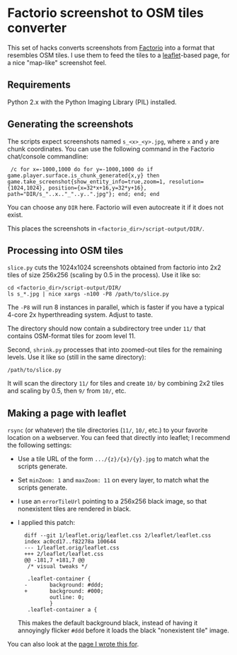 # Factorio screenshot to OSM tiles converter

This set of hacks converts screenshots from
[Factorio](http://www.factorio.com) into a format that resembles OSM
tiles. I use them to feed the tiles to a
[leaflet](http://leafletjs.com/)-based page, for a nice "map-like"
screenshot feel.

## Requirements

Python 2.x with the Python Imaging Library (PIL) installed.

## Generating the screenshots

The scripts expect screenshots named `s_<x>_<y>.jpg`, where `x` and
`y` are chunk coordinates. You can use the following command in the
Factorio chat/console commandline:

     /c for x=-1000,1000 do for y=-1000,1000 do if game.player.surface.is_chunk_generated{x,y} then game.take_screenshot{show_entity_info=true,zoom=1, resolution={1024,1024}, position={x=32*x+16,y=32*y+16}, path="DIR/s_"..x.."_"..y..".jpg"}; end; end; end

You can choose any `DIR` here. Factorio will even autocreate it if it
does not exist.

This places the screenshots in `<factorio_dir>/script-output/DIR/`.

## Processing into OSM tiles

`slice.py` cuts the 1024x1024 screenshots obtained from factorio into
2x2 tiles of size 256x256 (scaling by 0.5 in the process). Use it like
so:

    cd <factorio_dir>/script-output/DIR/
    ls s_*.jpg | nice xargs -n100 -P8 /path/to/slice.py
	
The `-P8` will run 8 instances in parallel, which is faster if you
have a typical 4-core 2x hyperthreading system. Adjust to taste.

The directory should now contain a subdirectory tree under `11/` that
contains OSM-format tiles for zoom level 11.

Second, `shrink.py` processes that into zoomed-out tiles for the
remaining levels. Use it like so (still in the same directory):

    /path/to/slice.py

It will scan the directory `11/` for tiles and create `10/` by
combining 2x2 tiles and scaling by 0.5, then `9/` from `10/`, etc.

## Making a page with leaflet

`rsync` (or whatever) the tile directories (`11/`, `10/`, etc.) to
your favorite location on a webserver. You can feed that directly into
leaflet; I recommend the following settings:

* Use a tile URL of the form `.../{z}/{x}/{y}.jpg` to match what the
  scripts generate.

* Set `minZoom: 1` and `maxZoom: 11` on every layer, to match what the
  scripts generate.

* I use an `errorTileUrl` pointing to a 256x256 black image, so that
  nonexistent tiles are rendered in black.

* I applied this patch:

        diff --git 1/leaflet.orig/leaflet.css 2/leaflet/leaflet.css
        index ac0cd17..f82278a 100644
        --- 1/leaflet.orig/leaflet.css
        +++ 2/leaflet/leaflet.css
        @@ -181,7 +181,7 @@
         /* visual tweaks */

         .leaflet-container {
        -       background: #ddd;
        +       background: #000;
                outline: 0;
                }
         .leaflet-container a {

  This makes the default background black, instead of having it
  annoyingly flicker `#ddd` before it loads the black "nonexistent
  tile" image.

You can also look at the
[page I wrote this for](http://thomasrast.ch/factorio/).
